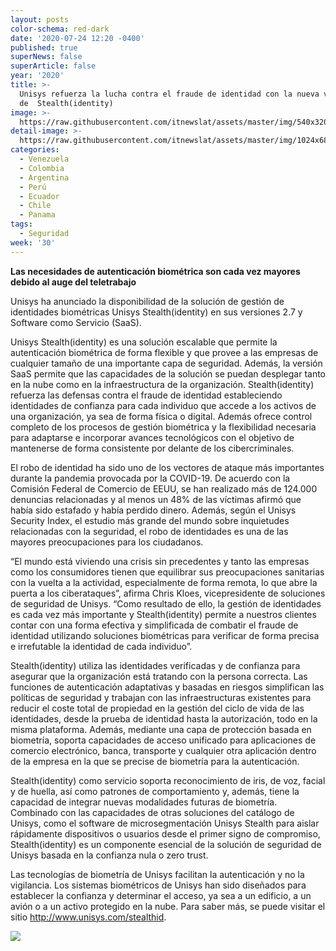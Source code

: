 ```yaml
---
layout: posts
color-schema: red-dark
date: '2020-07-24 12:20 -0400'
published: true
superNews: false
superArticle: false
year: '2020'
title: >-
  Unisys refuerza la lucha contra el fraude de identidad con la nueva versión
  de  Stealth(identity)
image: >-
  https://raw.githubusercontent.com/itnewslat/assets/master/img/540x320/identidad-p.jpg
detail-image: >-
  https://raw.githubusercontent.com/itnewslat/assets/master/img/1024x680/identidad-g.jpg
categories:
  - Venezuela
  - Colombia
  - Argentina
  - Perú
  - Ecuador
  - Chile
  - Panama
tags:
  - Seguridad
week: '30'
---
```

**Las necesidades de autenticación biométrica son cada vez mayores debido al auge del teletrabajo**

Unisys ha anunciado la disponibilidad de la solución de gestión de identidades biométricas Unisys Stealth(identity) en sus versiones 2.7 y Software como Servicio (SaaS). 

Unisys Stealth(identity) es una solución escalable que permite la autenticación biométrica de forma flexible y que provee a las empresas de cualquier tamaño de una importante capa de seguridad. Además, la versión SaaS permite que las capacidades de la solución se puedan desplegar tanto en la nube como en la infraestructura de la organización. Stealth(identity) refuerza las defensas contra el fraude de identidad estableciendo identidades de confianza para cada individuo que accede a los activos de una organización, ya sea de forma física o digital. Además ofrece control completo de los procesos de gestión biométrica y la flexibilidad necesaria para adaptarse e incorporar avances tecnológicos con el objetivo de mantenerse de forma consistente por delante de los cibercriminales. 

El robo de identidad ha sido uno de los vectores de ataque más importantes durante la pandemia provocada por la COVID-19. De acuerdo con la Comisión Federal de Comercio de EEUU, se han realizado más de 124.000 denuncias relacionadas y al menos un 48% de las víctimas afirmó que había sido estafado y había perdido dinero. Además, según el Unisys Security Index, el estudio más grande del mundo sobre inquietudes relacionadas con la seguridad, el robo de identidades es una de las mayores preocupaciones para los ciudadanos. 

“El mundo está viviendo una crisis sin precedentes y tanto las empresas como los consumidores tienen que equilibrar sus preocupaciones sanitarias con la vuelta a la actividad, especialmente de forma remota, lo que abre la puerta a los ciberataques”, afirma Chris Kloes, vicepresidente de soluciones de seguridad de Unisys. “Como resultado de ello, la gestión de identidades es cada vez más importante y Stealth(identity) permite a nuestros clientes contar con una forma efectiva y simplificada de combatir el fraude de identidad utilizando soluciones biométricas para verificar de forma precisa e irrefutable la identidad de cada individuo”. 

Stealth(identity) utiliza las identidades verificadas y de confianza para asegurar que la organización está tratando con la persona correcta. Las funciones de autenticación adaptativas y basadas en riesgos simplifican las políticas de seguridad y trabajan con las infraestructuras existentes para reducir el coste total de propiedad en la gestión del ciclo de vida de las identidades, desde la prueba de identidad hasta la autorización, todo en la misma plataforma. Además, mediante una capa de protección basada en biometría, soporta capacidades de acceso unificado para aplicaciones de comercio electrónico, banca, transporte y cualquier otra aplicación dentro de la empresa en la que se precise de biometría para la autenticación.  

Stealth(identity) como servicio soporta reconocimiento de iris, de voz, facial y de huella, así como patrones de comportamiento y, además, tiene la capacidad de integrar nuevas modalidades futuras de biometría. Combinado con las capacidades de otras soluciones del catálogo de Unisys, como el software de microsegmentación Unisys Stealth para aislar rápidamente dispositivos o usuarios desde el primer signo de compromiso, Stealth(identity) es un componente esencial de la solución de seguridad de Unisys basada en la confianza nula o zero trust.

Las tecnologías de biometría de Unisys facilitan la autenticación y no la vigilancia. Los sistemas biométricos de Unisys han sido diseñados para establecer la confianza y determinar el acceso, ya sea a un edificio, a un avión o a un activo protegido en la nube. Para saber más, se puede visitar el sitio http://www.unisys.com/stealthid. 


<img src="https://tracker.metricool.com/c3po.jpg?hash=56f88a41e39ab42c063cc51676587a04"/>